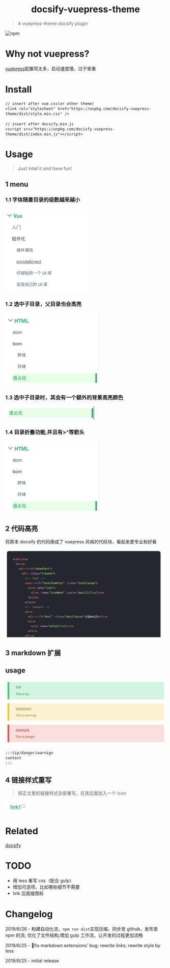 # <div style="text-align:center">docsify-vuepress-theme</div>

> A vuepress-theme docsify plugin

![npm](https://img.shields.io/npm/v/docisfy-vuepress-theme.svg)

# Why not vuepress?

[vuepress](https://vuepress.vuejs.org/zh/guide/#%E5%AE%83%E6%98%AF%E5%A6%82%E4%BD%95%E5%B7%A5%E4%BD%9C%E7%9A%84%EF%BC%9F)配置项太多，启动速度慢，过于笨重

# Install

```
// insert after vue.css(or other theme)
<link rel="stylesheet" href="https://unpkg.com/docisfy-vuepress-theme/dist/style.min.css" />

// insert after docsify.min.js
<script src="https://unpkg.com/docisfy-vuepress-theme/dist/index.min.js"></script>
```

# Usage

> Just intall it and have fun!

## 1 menu

### 1.1 字体随着目录的级数越来越小

![font.png](https://github.com/luvsunlight/docisfy-vuepress-theme/blob/master/screenshots/font.png)

### 1.2 选中子目录，父目录也会高亮

![highlightparent.png](https://github.com/luvsunlight/docisfy-vuepress-theme/blob/master/screenshots/highlightparent.png)

### 1.3 选中子目录时，其会有一个额外的背景高亮颜色

![highlight.png](https://github.com/luvsunlight/docisfy-vuepress-theme/blob/master/screenshots/highlight.png)

### 1.4 目录折叠功能,并且有>^等箭头

![menufold.png](https://github.com/luvsunlight/docisfy-vuepress-theme/blob/master/screenshots/highlightparent.png)

## 2 代码高亮

将原本 docsify 的代码换成了 vuepress 风格的代码块，看起来更专业和好看

![code.png](https://github.com/luvsunlight/docisfy-vuepress-theme/blob/master/screenshots/code.png)

## 3 markdown 扩展

## usage

![extension.png](https://github.com/luvsunlight/docisfy-vuepress-theme/blob/master/screenshots/extension.png)

```
:::tip/danger/warnign
content
:::
```

## 4 链接样式重写

> 把正文里的链接样式全部重写，在其后面加入一个 icon

![link.png](https://github.com/luvsunlight/docisfy-vuepress-theme/blob/master/screenshots/link.png)

# Related

[docsify](https://docsify.js.org/#/)

# TODO

-   用 less 重写 css（配合 gulp）
-   增加可选项，比如哪些细节不需要
-   link 后面接图标

# Changelog

2019/6/26 - 构建自动化流，`npm run dist`实现压缩，同步至 github，发布至 npm 的流; 优化了文件结构;增加 gulp 工作流，让开发的过程更加流畅

2019/6/25 - 🐞fix markdown extensions' bug; rewrite links; rewrite style by less

2019/6/25 - initial release
